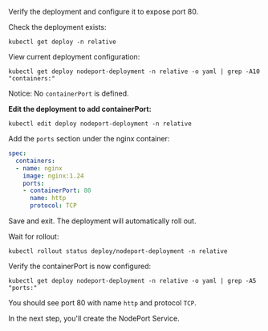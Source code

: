 Verify the deployment and configure it to expose port 80.

Check the deployment exists:

`kubectl get deploy -n relative`

View current deployment configuration:

`kubectl get deploy nodeport-deployment -n relative -o yaml | grep -A10 "containers:"`

Notice: No `containerPort` is defined.

**Edit the deployment to add containerPort:**

`kubectl edit deploy nodeport-deployment -n relative`

Add the `ports` section under the nginx container:

```yaml
spec:
  containers:
  - name: nginx
    image: nginx:1.24
    ports:
    - containerPort: 80
      name: http
      protocol: TCP
```

Save and exit. The deployment will automatically roll out.

Wait for rollout:

`kubectl rollout status deploy/nodeport-deployment -n relative`

Verify the containerPort is now configured:

`kubectl get deploy nodeport-deployment -n relative -o yaml | grep -A5 "ports:"`

You should see port 80 with name `http` and protocol `TCP`.

In the next step, you'll create the NodePort Service.
